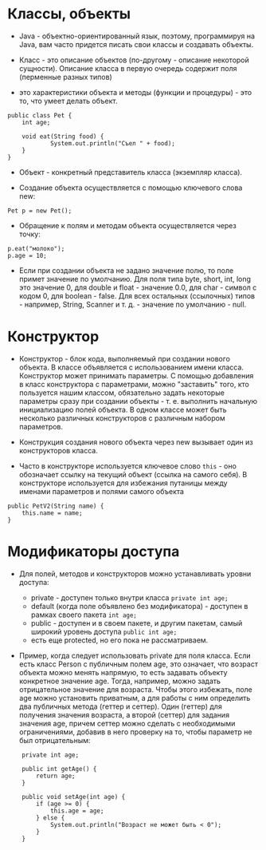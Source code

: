 # Классы, объекты

* Java - объектно-ориентированный язык, поэтому, программируя на Java,
вам часто придется писать свои классы и создавать объекты.

* Класс - это описание объектов (по-другому - описание некоторой сущности). 
Описание класса  в первую очередь содержит поля (перменные разных типов)
- это характеристики объекта и методы (функции и процедуры) - это то, что 
умеет делать объект. 
```
public class Pet {
    int age;
    
    void eat(String food) {
            System.out.println("Съел " + food);
    }
}
```

* Объект - конкретный представитель класса (экземпляр класса).

* Создание объекта осуществляется с помощью ключевого слова new:
```
Pet p = new Pet();
```

* Обращение к полям и методам объекта осуществляется через точку:
```
p.eat("молоко");
p.age = 10;
```

* Если при создании объекта не задано значение полю,
то поле примет значение по умолчанию. Для поля типа 
byte, short, int, long это значение 0, для double и
float - значение 0.0, для char - символ с кодом 0,
для boolean - false. Для всех остальных (ссылочных)
типов - например, String, Scanner и т. д. - значение
по умолчанию - null.

# Конструктор

* Конструктор - блок кода, выполняемый при создании 
нового объекта. В классе объявляется с использованием
имени класса. Конструктор может принимать параметры.
С помощью добавления в класс конструктора с параметрами,
можно "заставить" того, кто пользуется нашим классом,
обязательно задать некоторые параметры сразу при создании
объекты - т. е. выполнить начальную инициализацию полей
объекта. В одном классе может быть несколько различных
конструкторов с различным набором параметров.

* Конструкция создания нового объекта через new вызывает
один из конструкторов класса.

* Часто в конструкторе используется ключевое слово `this` -
оно обозначает ссылку на текущий объект (ссылка на самого
себя). В конструкторе используется для избежания путаницы
между именами параметров и полями самого объекта
```
public PetV2(String name) {
    this.name = name;
}
```

# Модификаторы доступа

* Для полей, методов и конструкторов можно 
устанавливать уровни доступа:
    - private - доступен только внутри класса 
    `private int age;`
    - default (когда поле объявлено без модификатора) -
    доступен в рамках своего пакета 
    `int age;` 
    - public - доступен и в своем пакете, и другим 
    пакетам, самый широкий уровень доступа
    `public int age;`
    - есть еще protected, но его пока не рассматриваем.
    
* Пример, когда следует использовать private для поля
класса. Если есть класс Person с публичным полем age, 
это означает, что возраст объекта можно менять напрямую, 
то есть задавать объекту конкретное значение age. Тогда, 
например, можно задать отрицательное значение для возраста.
Чтобы этого избежать, поле age можно установить приватным,
а для работы с ним определить два публичных метода (геттер
и сеттер). Один (геттер) для получения значения возраста,
а второй (сеттер) для задания значения age, причем сеттер
можно сделать с необходимыми ограничениями, добавив в 
него проверку на то, чтобы параметр не был отрицательным:
```
    private int age;

    public int getAge() {
        return age;
    }

    public void setAge(int age) {
        if (age >= 0) {
            this.age = age;
        } else {
            System.out.println("Возраст не может быть < 0");
        }
    }
```




















